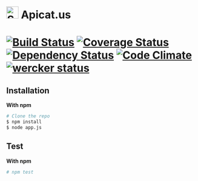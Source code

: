 <img src="https://raw.github.com/apicatus/landing/master/images/logo.png" width="32" height="32" title="Sails.js"/> Apicat.us 
=======
[![Build Status](https://travis-ci.org/maggiben/apicatus.png?branch=master)](https://travis-ci.org/maggiben/apicatus) [![Coverage Status](https://coveralls.io/repos/maggiben/apicatus/badge.png)](https://coveralls.io/r/maggiben/apicatus) [![Dependency Status](https://gemnasium.com/maggiben/apicatus.png)](https://gemnasium.com/maggiben/apicatus) [![Code Climate](https://codeclimate.com/github/maggiben/apicatus.png)](https://codeclimate.com/github/maggiben/apicatus) [![wercker status](https://app.wercker.com/status/be4e9e9e9805cd58b823826e21053400/s "wercker status")](https://app.wercker.com/project/bykey/be4e9e9e9805cd58b823826e21053400)
========

## Installation
**With npm**
```sh
# Clone the repo
$ npm install
$ node app.js
```

## Test
**With npm**
```sh
# npm test
```
